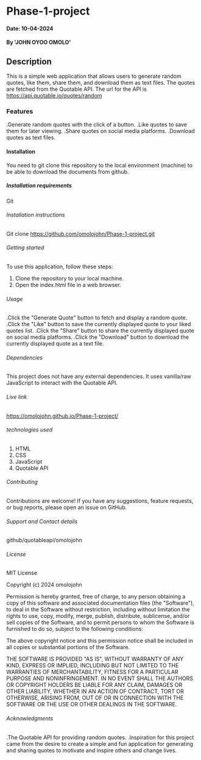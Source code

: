 # Phase-1-project

#### Date: 10-04-2024

#### By 'JOHN OYOO OMOLO'

## Description
This is a simple web application that allows users to generate random quotes, like them, share them, and download them as text files. The quotes are fetched from the Quotable API.
The url for the API is https://api.quotable.io/quotes/random

### Features
.Generate random quotes with the click of a button.
.Like quotes to save them for later viewing.
.Share quotes on social media platforms.
.Download quotes as text files.

#### Installation
You need to git clone this repository to the local environment (machine) to be able to download the documents from github.

##### Installation requirements
Git

###### Installation instructions
Git clone https://github.com/omolojohn/Phase-1-project.git

###### Getting started
To use this application, follow these steps:

1. Clone the repository to your local machine.
2. Open the index.html file in a web browser.

###### Usage
.Click the "Generate Quote" button to fetch and display a random quote.
.Click the "Like" button to save the currently displayed quote to your liked quotes list.
.Click the "Share" button to share the currently displayed quote on social media platforms.
.Click the "Download" button to download the currently displayed quote as a text file.

###### Dependencies
This project does not have any external dependencies. It uses vanilla/raw JavaScript to interact with the Quotable API.

###### Live link
https://omolojohn.github.io/Phase-1-project/

###### technologies used
1. HTML
2. CSS
3. JavaScript
4. Quotable API

###### Contributing
Contributions are welcome! If you have any suggestions, feature requests, or bug reports, please open an issue on GitHub.

###### Support and Contact details
github/quotableapi/omolojohn

######  License
MIT License

Copyright (c) 2024 omolojohn

Permission is hereby granted, free of charge, to any person obtaining a copy
of this software and associated documentation files (the "Software"), to deal
in the Software without restriction, including without limitation the rights
to use, copy, modify, merge, publish, distribute, sublicense, and/or sell
copies of the Software, and to permit persons to whom the Software is
furnished to do so, subject to the following conditions:

The above copyright notice and this permission notice shall be included in all
copies or substantial portions of the Software.

THE SOFTWARE IS PROVIDED "AS IS", WITHOUT WARRANTY OF ANY KIND, EXPRESS OR
IMPLIED, INCLUDING BUT NOT LIMITED TO THE WARRANTIES OF MERCHANTABILITY,
FITNESS FOR A PARTICULAR PURPOSE AND NONINFRINGEMENT. IN NO EVENT SHALL THE
AUTHORS OR COPYRIGHT HOLDERS BE LIABLE FOR ANY CLAIM, DAMAGES OR OTHER
LIABILITY, WHETHER IN AN ACTION OF CONTRACT, TORT OR OTHERWISE, ARISING FROM,
OUT OF OR IN CONNECTION WITH THE SOFTWARE OR THE USE OR OTHER DEALINGS IN THE
SOFTWARE.
###### Acknowledgments
.The Quotable API for providing random quotes.
.Inspiration for this project came from the desire to create a simple and fun application for generating and sharing quotes to motivate and inspire others and change lives.





